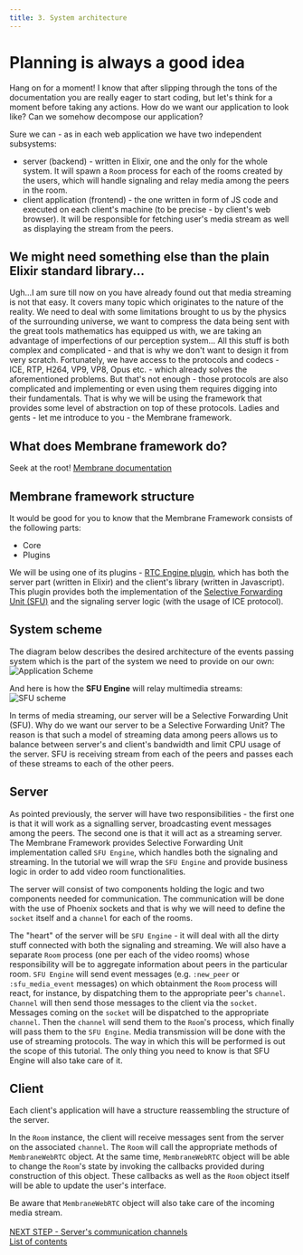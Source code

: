 ```yaml
---
title: 3. System architecture
---
```

# Planning is always a good idea
Hang on for a moment! I know that after slipping through the tons of the documentation you are really eager to start coding, but let's think for a moment before taking any actions. How do we want our application to look like?
Can we somehow decompose our application?

Sure we can - as in each web application we have two independent subsystems:
+ server (backend) - written in Elixir, one and the only for the whole system. It will spawn a `Room` process for each of the rooms created by the users, which will handle 
  signaling and relay media among the peers in the room.
+ client application (frontend) - the one written in form of JS code and executed on each client's machine (to be precise - by client's web browser). It will be responsible for fetching user's media stream as well as displaying the stream from the peers.

## We might need something else than the plain Elixir standard library...
Ugh...I am sure till now on you have already found out that media streaming is not that easy. It covers many topic which originates to the nature of the reality. 
We need to deal with some limitations brought to us by the physics of the surrounding universe, we want to compress the data being sent with the great tools 
mathematics has equipped us with, we are taking an advantage of imperfections of our perception system...
All this stuff is both complex and complicated - and that is why we don't want to design it from very scratch. Fortunately, we have access to the protocols
and codecs - ICE, RTP, H264, VP9, VP8, Opus etc. - which already solves the aforementioned problems. But that's not enough - 
those protocols are also complicated and implementing or even using them requires digging into their fundamentals. 
That is why we will be using the framework that provides some level of abstraction on top of these protocols. Ladies and gents - let me introduce to you - the Membrane framework.
## What does Membrane framework do?
Seek at the root! [Membrane documentation](https://membraneframework.org/guide/v0.7/introduction.html)
## Membrane framework structure
It would be good for you to know that the Membrane Framework consists of the following parts:
+ Core
+ Plugins

We will be using one of its plugins - [RTC Engine plugin](https://github.com/membraneframework/membrane_rtc_engine), which has both the server part (written in Elixir) 
and the client's library (written in Javascript). This plugin provides both the implementation of the 
[Selective Forwarding Unit (SFU)](https://github.com/membraneframework/membrane_rtc_engine) and the signaling server logic (with the usage of ICE protocol).

## System scheme
The diagram below describes the desired architecture of the events passing system which is the part of the system we need to provide on our own: <br>
![Application Scheme](assets/images/total_scheme.png)

And here is how the **SFU Engine** will relay multimedia streams:<br>
![SFU scheme](assets/images/SFU_scheme.png)<br>

In terms of media streaming, our server will be a Selective Forwarding Unit (SFU).
Why do we want our server to be a Selective Forwarding Unit? The reason is that such a model of streaming data 
among peers allows us to balance between server's and client's bandwidth and limit CPU usage of the server. 
SFU is receiving stream from each of the peers and passes each of these streams to each of the other peers. <br>

## Server
As pointed previously, the server will have two responsibilities - the first one is that it will work as a signalling server, broadcasting event messages among the peers.
The second one is that it will act as a streaming server. 
The Membrane Framework provides Selective Forwarding Unit implementation called `SFU Engine`, which handles both the signaling and streaming. 
In the tutorial we will wrap the `SFU Engine` and provide business logic in order to add video room functionalities.

The server will consist of two components holding the logic and two components needed for communication.
The communication will be done with the use of Phoenix sockets and that is why we will need to define the `socket` itself and a `channel` for each of the rooms.

The "heart" of the server will be `SFU Engine` - it will deal with all the dirty stuff connected with both the signaling and streaming. We will also have a separate `Room` process (one per each of the video rooms) whose responsibility will be to aggregate information about peers in the particular room.
`SFU Engine` will send event messages (e.g. `:new_peer` or `:sfu_media_event` messages) on which obtainment the `Room` process will react, for instance, by dispatching them to the appropriate peer's `channel`. `Channel` will then send those messages to the client via the `socket`.
Messages coming on the `socket` will be dispatched to the appropriate `channel`. Then the `channel` will send them to the `Room`'s process, which finally will pass them to the `SFU Engine`.
Media transmission will be done with the use of streaming protocols. The way in which this will be performed is out the scope of this tutorial. The only thing you need to know is that SFU Engine will also take care of it. 

## Client 
Each client's application will have a structure reassembling the structure of the server.

In the `Room` instance, the client will receive messages sent from the server on the associated `channel`. The `Room` will call the appropriate methods of `MembraneWebRTC` object.
At the same time, `MembraneWebRTC` object will be able to change the `Room`'s state by invoking the callbacks provided during construction of this object. These callbacks as well as the `Room` object itself will be able to update the user's interface. 

Be aware that `MembraneWebRTC` object will also take care of the incoming media stream.
<br><br>
[NEXT STEP - Server's communication channels](4_CreatingServersCommunicationChannels.md)<br>
[List of contents](index.md)
